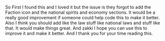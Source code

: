 So First I found this and I loved it but the issue is they forgot to add the Faction icon and the national spirits and economy sections. It would be a really good improvement if someone could help code this to make it better. Also I think you should add like the law stuff like national laws and stuff like that. It would make things great. And zakki I hope you can use this to improve it and make it better. And I thank you for your time reading this. 
